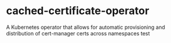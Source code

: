 # cached-certificate-operator
A Kubernetes operator that allows for automatic provisioning and distribution of cert-manager certs across namespaces
test
